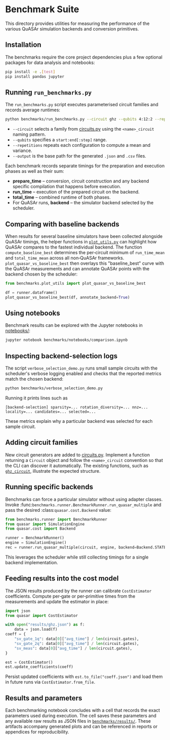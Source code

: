 # Benchmark Suite

This directory provides utilities for measuring the performance of the
various QuASAr simulation backends and conversion primitives.

## Installation

The benchmarks require the core project dependencies plus a few optional
packages for data analysis and notebooks:

```bash
pip install -e .[test]
pip install pandas jupyter
```

## Running `run_benchmarks.py`

The `run_benchmarks.py` script executes parameterised circuit families and
records average runtimes:

```bash
python benchmarks/run_benchmarks.py --circuit ghz --qubits 4:12:2 --repetitions 5 --output results/ghz
```

- `--circuit` selects a family from [circuits.py](circuits.py) using the
  `<name>_circuit` naming pattern.
- `--qubits` specifies a `start:end[:step]` range.
- `--repetitions` repeats each configuration to compute a mean and variance.
- `--output` is the base path for the generated `.json` and `.csv` files.

Each benchmark records separate timings for the preparation and execution
phases as well as their sum:

- **prepare_time** – conversion, circuit construction and any backend specific
  compilation that happens before execution.
- **run_time** – execution of the prepared circuit on the backend.
- **total_time** – combined runtime of both phases.
- For QuASAr runs, **backend** – the simulator backend selected by the
  scheduler.



## Comparing with baseline backends

When results for several baseline simulators have been collected alongside
QuASAr timings, the helper functions in [`plot_utils.py`](plot_utils.py) can
highlight how QuASAr compares to the fastest individual backend. The function
`compute_baseline_best` determines the per‑circuit minimum of `run_time_mean`
and `total_time_mean` across all non‑QuASAr frameworks. `plot_quasar_vs_baseline_best`
then overlays this "baseline_best" curve with the QuASAr measurements and can
annotate QuASAr points with the backend chosen by the scheduler:

```python
from benchmarks.plot_utils import plot_quasar_vs_baseline_best

df = runner.dataframe()
plot_quasar_vs_baseline_best(df, annotate_backend=True)
```

## Using notebooks

Benchmark results can be explored with the Jupyter notebooks in
[notebooks/](notebooks):

```bash
jupyter notebook benchmarks/notebooks/comparison.ipynb
```

## Inspecting backend-selection logs

The script `verbose_selection_demo.py` runs small sample circuits with
the scheduler's verbose logging enabled and checks that the reported
metrics match the chosen backend:

```bash
python benchmarks/verbose_selection_demo.py
```

Running it prints lines such as

```
[backend-selection] sparsity=... rotation_diversity=... nnz=... locality=... candidates=... selected=...
```

These metrics explain why a particular backend was selected for each
sample circuit.

## Adding circuit families

New circuit generators are added to
[circuits.py](circuits.py).  Implement a function returning a
`Circuit` object and follow the `<name>_circuit` convention so that the
CLI can discover it automatically.  The existing functions, such as
[`ghz_circuit`](circuits.py), illustrate the expected structure.

## Running specific backends

Benchmarks can force a particular simulator without using adapter classes.
Invoke :func:`benchmarks.runner.BenchmarkRunner.run_quasar_multiple` and pass
the desired :class:`quasar.cost.Backend` value:

```python
from benchmarks.runner import BenchmarkRunner
from quasar import SimulationEngine
from quasar.cost import Backend

runner = BenchmarkRunner()
engine = SimulationEngine()
rec = runner.run_quasar_multiple(circuit, engine, backend=Backend.STATEVECTOR, repetitions=3)
```

This leverages the scheduler while still collecting timings for a single
backend implementation.

## Feeding results into the cost model

The JSON results produced by the runner can calibrate
`CostEstimator` coefficients.  Compute per‑gate or per‑primitive times
from the measurements and update the estimator in place:

```python
import json
from quasar import CostEstimator

with open("results/ghz.json") as f:
    data = json.load(f)
coeff = {
    "sv_gate_1q": data[0]["avg_time"] / len(circuit.gates),
    "sv_gate_2q": data[0]["avg_time"] / len(circuit.gates),
    "sv_meas": data[0]["avg_time"] / len(circuit.gates),
}

est = CostEstimator()
est.update_coefficients(coeff)
```

Persist updated coefficients with `est.to_file("coeff.json")` and load
them in future runs via `CostEstimator.from_file`.

## Results and parameters

Each benchmarking notebook concludes with a cell that records the exact
parameters used during execution. The cell saves these parameters and any
available raw results as JSON files in [`benchmarks/results/`](results/).
These artifacts accompany generated plots and can be referenced in reports
or appendices for reproducibility.
